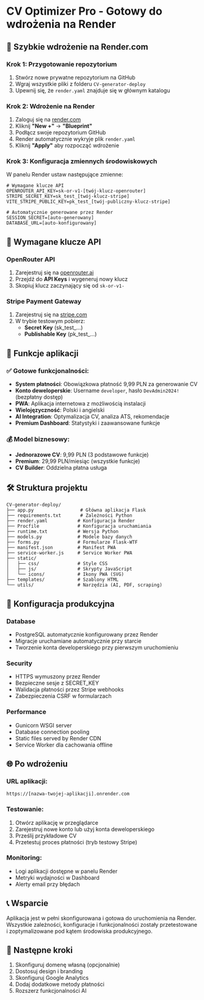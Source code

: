 # CV Optimizer Pro - Gotowy do wdrożenia na Render

## 🚀 Szybkie wdrożenie na Render.com

### Krok 1: Przygotowanie repozytorium
1. Stwórz nowe prywatne repozytorium na GitHub
2. Wgraj wszystkie pliki z folderu `CV-generator-deploy`
3. Upewnij się, że `render.yaml` znajduje się w głównym katalogu

### Krok 2: Wdrożenie na Render
1. Zaloguj się na [render.com](https://render.com)
2. Kliknij **"New +"** → **"Blueprint"**
3. Podłącz swoje repozytorium GitHub
4. Render automatycznie wykryje plik `render.yaml`
5. Kliknij **"Apply"** aby rozpocząć wdrożenie

### Krok 3: Konfiguracja zmiennych środowiskowych
W panelu Render ustaw następujące zmienne:

```env
# Wymagane klucze API
OPENROUTER_API_KEY=sk-or-v1-[twój-klucz-openrouter]
STRIPE_SECRET_KEY=sk_test_[twój-klucz-stripe]
VITE_STRIPE_PUBLIC_KEY=pk_test_[twój-publiczny-klucz-stripe]

# Automatycznie generowane przez Render
SESSION_SECRET=[auto-generowany]
DATABASE_URL=[auto-konfigurowany]
```

## 🔑 Wymagane klucze API

### OpenRouter API
1. Zarejestruj się na [openrouter.ai](https://openrouter.ai)
2. Przejdź do **API Keys** i wygeneruj nowy klucz
3. Skopiuj klucz zaczynający się od `sk-or-v1-`

### Stripe Payment Gateway
1. Zarejestruj się na [stripe.com](https://stripe.com)
2. W trybie testowym pobierz:
   - **Secret Key** (sk_test_...)
   - **Publishable Key** (pk_test_...)

## 📱 Funkcje aplikacji

### ✅ Gotowe funkcjonalności:
- **System płatności**: Obowiązkowa płatność 9,99 PLN za generowanie CV
- **Konto deweloperskie**: Username `developer`, hasło `DevAdmin2024!` (bezpłatny dostęp)
- **PWA**: Aplikacja internetowa z możliwością instalacji
- **Wielojęzyczność**: Polski i angielski
- **AI Integration**: Optymalizacja CV, analiza ATS, rekomendacje
- **Premium Dashboard**: Statystyki i zaawansowane funkcje

### 💰 Model biznesowy:
- **Jednorazowe CV**: 9,99 PLN (3 podstawowe funkcje)
- **Premium**: 29,99 PLN/miesiąc (wszystkie funkcje)
- **CV Builder**: Oddzielna płatna usługa

## 🛠️ Struktura projektu

```
CV-generator-deploy/
├── app.py                 # Główna aplikacja Flask
├── requirements.txt       # Zależności Python
├── render.yaml           # Konfiguracja Render
├── Procfile              # Konfiguracja uruchamiania
├── runtime.txt           # Wersja Python
├── models.py             # Modele bazy danych
├── forms.py              # Formularze Flask-WTF  
├── manifest.json         # Manifest PWA
├── service-worker.js     # Service Worker PWA
├── static/
│   ├── css/              # Style CSS
│   ├── js/               # Skrypty JavaScript
│   └── icons/            # Ikony PWA (SVG)
├── templates/            # Szablony HTML
└── utils/                # Narzędzia (AI, PDF, scraping)
```

## 🔧 Konfiguracja produkcyjna

### Database
- PostgreSQL automatycznie konfigurowany przez Render
- Migracje uruchamiane automatycznie przy starcie
- Tworzenie konta developerskiego przy pierwszym uruchomieniu

### Security
- HTTPS wymuszony przez Render
- Bezpieczne sesje z SECRET_KEY
- Walidacja płatności przez Stripe webhooks
- Zabezpieczenia CSRF w formularzach

### Performance
- Gunicorn WSGI server
- Database connection pooling
- Static files served by Render CDN
- Service Worker dla cachowania offline

## 🌐 Po wdrożeniu

### URL aplikacji:
```
https://[nazwa-twojej-aplikacji].onrender.com
```

### Testowanie:
1. Otwórz aplikację w przeglądarce
2. Zarejestruj nowe konto lub użyj konta deweloperskiego
3. Prześlij przykładowe CV
4. Przetestuj proces płatności (tryb testowy Stripe)

### Monitoring:
- Logi aplikacji dostępne w panelu Render
- Metryki wydajności w Dashboard
- Alerty email przy błędach

## 📞 Wsparcie

Aplikacja jest w pełni skonfigurowana i gotowa do uruchomienia na Render. Wszystkie zależności, konfiguracje i funkcjonalności zostały przetestowane i zoptymalizowane pod kątem środowiska produkcyjnego.

## 🎯 Następne kroki

1. Skonfiguruj domenę własną (opcjonalnie)
2. Dostosuj design i branding
3. Skonfiguruj Google Analytics
4. Dodaj dodatkowe metody płatności
5. Rozszerz funkcjonalności AI